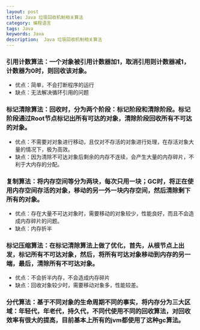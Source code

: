 ```yaml
---
layout: post
title: Java 垃圾回收机制相关算法
category: 编程语言
tags: Java
keywords: Java
description:  Java 垃圾回收机制相关算法
---
```


### 引用计数算法：一个对象被引用计数器加1，取消引用则计数器减1，计数器为0时，则回收该对象。

- 优点：简单，不会打断程序的运行
- 缺点：无法解决循环引用的问题

### 标记清除算法：回收时，分为两个阶段：标记阶段和清除阶段。标记阶段通过Root节点标记出所有可达的对象，清除阶段回收所有不可达的对象。

- 优点：不需要对对象进行移动，且仅对不存活的对象进行处理，在存活对象大量的情况下，极为高效。
- 缺点：因为清除不可达对象后剩余的内存不连续，会产生大量的内存碎片，不利于大内存的分配。

### 复制算法：将内存空间等分为两块，每次只用一块；GC时，将正在使用内存空间存活的对象，移动的另一外一块内存空间，然后清除剩下所有的对象。

- 优点：存在大量不可达对象时，需要移动的对象较少，性能良好，而且不会造成内存碎片的问题。
- 缺点：内存折半

### 标记压缩算法：在标记清除算法上做了优化，首先，从根节点上出发，标记所有不可达对象，然后，将所有可达对象移动到内存的另一端，最后，清除所有不可达对象。

- 优点：不会折半内存，不会造成内存碎片
- 缺点：回收对象较少时，需要移动对象多，性能较差。

### 分代算法：基于不同对象的生命周期不同的事实，将内存分为三大区域：年轻代，年老代，持久代，不同代使用不同的回收算法，对回收效率有很大的提高，目前基本上所有的jvm都使用了这种gc算法。